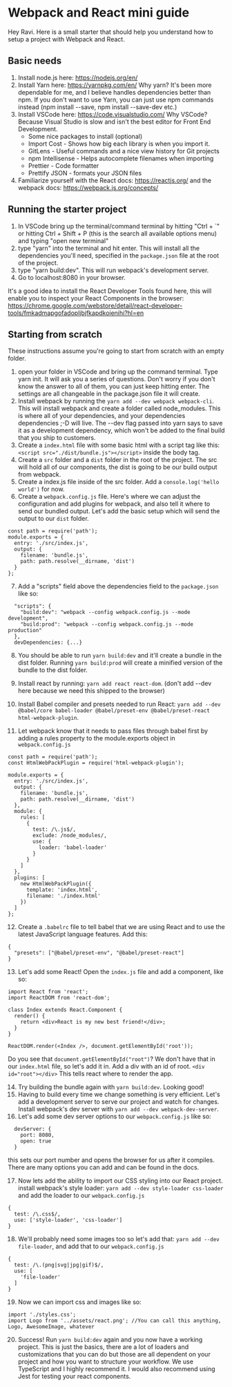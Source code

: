 # Webpack and React mini guide

Hey Ravi. Here is a small starter that should help you understand how to setup a project with Webpack and React.

## Basic needs

1. Install node.js here: https://nodejs.org/en/
2. Install Yarn here: https://yarnpkg.com/en/ Why yarn? It's been more dependable for me, and I believe handles dependencies better than npm. If you don't want to use Yarn, you can just use npm commands instead (npm install --save, npm install --save-dev etc.)
3. Install VSCode here: https://code.visualstudio.com/ Why VSCode? Because Visual Studio is slow and isn't the best editor for Front End Development.
   - Some nice packages to install (optional)
   - Import Cost - Shows how big each library is when you import it.
   - GitLens - Useful commands and a nice view history for Git projects
   - npm Intellisense - Helps autocomplete filenames when importing
   - Prettier - Code formatter
   - Prettify JSON - formats your JSON files
4. Familiarize yourself with the React docs: https://reactjs.org/ and the webpack docs: https://webpack.js.org/concepts/

## Running the starter project

1. In VSCode bring up the terminal/command terminal by hitting "Ctrl + `" or hitting Ctrl + Shift + P (this is the search all available options menu) and typing "open new terminal"
2. type "yarn" into the terminal and hit enter. This will install all the dependencies you'll need, specified in the `package.json` file at the root of the project.
3. type "yarn build:dev". This will run webpack's development server.
4. Go to localhost:8080 in your browser.

It's a good idea to install the React Developer Tools found here, this will enable you to inspect your React Components in the browser: https://chrome.google.com/webstore/detail/react-developer-tools/fmkadmapgofadopljbjfkapdkoienihi?hl=en

## Starting from scratch

These instructions assume you're going to start from scratch with an empty folder.

1.  open your folder in VSCode and bring up the command terminal. Type yarn init. It will ask you a series of questions. Don't worry if you don't know the answer to all of them, you can just keep hitting enter. The settings are all changeable in the package.json file it will create.
2.  Install webpack by running the `yarn add --dev webpack webpack-cli`. This will install webpack and create a folder called node_modules. This is where all of your dependencies, and your dependencies dependencies ;-D will live. The --dev flag passed into yarn says to save it as a development dependency, which won't be added to the final build that you ship to customers.
3.  Create a `index.html` file with some basic html with a script tag like this: `<script src="./dist/bundle.js"></script>` inside the body tag.
4.  Create a `src` folder and a `dist` folder in the root of the project. The src will hold all of our components, the dist is going to be our build output from webpack.
5.  Create a index.js file inside of the src folder. Add a `console.log('hello world')` for now.
6.  Create a `webpack.config.js` file. Here's where we can adjust the configuration and add plugins for webpack, and also tell it where to send our bundled output. Let's add the basic setup which will send the output to our `dist` folder.

```
const path = require('path');
module.exports = {
  entry: './src/index.js',
  output: {
    filename: 'bundle.js',
    path: path.resolve(__dirname, 'dist')
  }
};
```

7. Add a "scripts" field above the dependencies field to the `package.json` like so:

```
  "scripts": {
    "build:dev": "webpack --config webpack.config.js --mode development",
    "build:prod": "webpack --config webpack.config.js --mode production"
  },
  devDependencies: {...}
```

8. You should be able to run `yarn build:dev` and it'll create a bundle in the dist folder. Running `yarn build:prod` will create a minified version of the bundle to the dist folder.

9. Install react by running: `yarn add react react-dom`. (don't add --dev here because we need this shipped to the browser)
10. Install Babel compiler and presets needed to run React: `yarn add --dev @babel/core babel-loader @babel/preset-env @babel/preset-react html-webpack-plugin`.
11. Let webpack know that it needs to pass files through babel first by adding a rules property to the module.exports object in `webpack.config.js`

```
const path = require('path');
const HtmlWebPackPlugin = require('html-webpack-plugin');

module.exports = {
  entry: './src/index.js',
  output: {
    filename: 'bundle.js',
    path: path.resolve(__dirname, 'dist')
  },
  module: {
    rules: [
      {
        test: /\.js$/,
        exclude: /node_modules/,
        use: {
          loader: 'babel-loader'
        }
      }
    ]
  },
  plugins: [
    new HtmlWebPackPlugin({
      template: 'index.html',
      filename: './index.html'
    })
  ]
};
```

12. Create a `.babelrc` file to tell babel that we are using React and to use the latest JavaScript language features. Add this:

```
{
  "presets": ["@babel/preset-env", "@babel/preset-react"]
}
```

13. Let's add some React! Open the `index.js` file and add a component, like so:

```
import React from 'react';
import ReactDOM from 'react-dom';

class Index extends React.Component {
  render() {
    return <div>React is my new best friend!</div>;
  }
}

ReactDOM.render(<Index />, document.getElementById('root'));
```

Do you see that `document.getElementById("root")`? We don't have that in our `index.html` file, so let's add it in. Add a div with an id of root.
`<div id="root"></div>` This tells react where to render the app.

14. Try building the bundle again with `yarn build:dev`. Looking good!
15. Having to build every time we change something is very efficient. Let's add a development server to serve our project and watch for changes. Install webpack's dev server with `yarn add --dev webpack-dev-server`.
16. Let's add some dev server options to our `webpack.config.js` like so:

```
  devServer: {
    port: 8080,
    open: true
  }
```

this sets our port number and opens the browser for us after it compiles. There are many options you can add and can be found in the docs.

17. Now lets add the ability to import our CSS styling into our React project. install webpack's style loader: `yarn add --dev style-loader css-loader` and add the loader to our `webpack.config.js`

```
{
  test: /\.css$/,
  use: ['style-loader', 'css-loader']
}
```

18. We'll probably need some images too so let's add that: `yarn add --dev file-loader`, and add that to our `webpack.config.js`

```
{
  test: /\.(png|svg|jpg|gif)$/,
  use: [
    'file-loader'
  ]
}
```

19. Now we can import css and images like so:

```
import './styles.css';
import Logo from '../assets/react.png'; //You can call this anything, Logo, AwesomeImage, whatever
```

20. Success! Run `yarn build:dev` again and you now have a working project. This is just the basics, there are a lot of loaders and customizations that you can do but those are all dependent on your project and how you want to structure your workflow. We use TypeScript and I highly recommend it. I would also recommend using Jest for testing your react components.
